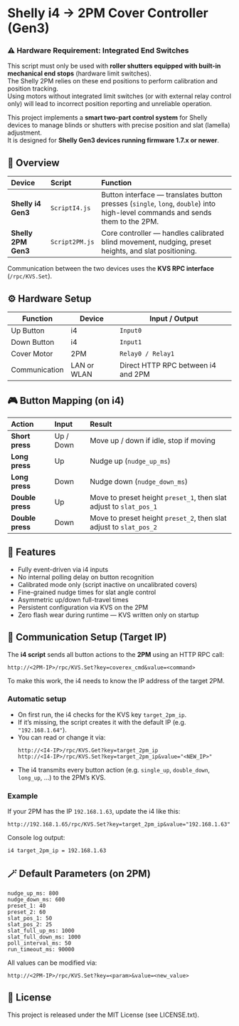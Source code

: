 # Shelly i4 → 2PM Cover Controller (Gen3)

### ⚠️ Hardware Requirement: Integrated End Switches

This script must only be used with **roller shutters equipped with built-in mechanical end stops** (hardware limit switches).  
The Shelly 2PM relies on these end positions to perform calibration and position tracking.  
Using motors without integrated limit switches (or with external relay control only) will lead to incorrect position reporting and unreliable operation.



This project implements a **smart two-part control system** for Shelly devices to manage blinds or shutters with precise position and slat (lamella) adjustment.  
It is designed for **Shelly Gen3 devices running firmware 1.7.x or newer**.

## 🧩 Overview

| Device | Script | Function |
|:--------|:--------|:----------|
| **Shelly i4 Gen3** | `ScriptI4.js` | Button interface — translates button presses (`single`, `long`, `double`) into high-level commands and sends them to the 2PM. |
| **Shelly 2PM Gen3** | `Script2PM.js` | Core controller — handles calibrated blind movement, nudging, preset heights, and slat positioning. |

Communication between the two devices uses the **KVS RPC interface** (`/rpc/KVS.Set`).

## ⚙️ Hardware Setup

| Function | Device | Input / Output |
|-----------|---------|----------------|
| Up Button | i4 | `Input0` |
| Down Button | i4 | `Input1` |
| Cover Motor | 2PM | `Relay0 / Relay1` |
| Communication | LAN or WLAN | Direct HTTP RPC between i4 and 2PM |

## 🎮 Button Mapping (on i4)

| Action | Input | Result |
|:--------|:-------|:--------|
| **Short press** | Up / Down | Move up / down if idle, stop if moving |
| **Long press** | Up | Nudge up (`nudge_up_ms`) |
| **Long press** | Down | Nudge down (`nudge_down_ms`) |
| **Double press** | Up | Move to preset height `preset_1`, then slat adjust to `slat_pos_1` |
| **Double press** | Down | Move to preset height `preset_2`, then slat adjust to `slat_pos_2` |

## 🧠 Features

- Fully event-driven via i4 inputs  
- No internal polling delay on button recognition  
- Calibrated mode only (script inactive on uncalibrated covers)  
- Fine-grained nudge times for slat angle control  
- Asymmetric up/down full-travel times  
- Persistent configuration via KVS on the 2PM  
- Zero flash wear during runtime — KVS written only on startup

## 🔗 Communication Setup (Target IP)

The **i4 script** sends all button actions to the **2PM** using an HTTP RPC call:  
```
http://<2PM-IP>/rpc/KVS.Set?key=coverex_cmd&value=<command>
```

To make this work, the i4 needs to know the IP address of the target 2PM.

### Automatic setup
- On first run, the i4 checks for the KVS key `target_2pm_ip`.
- If it’s missing, the script creates it with the default IP (e.g. `"192.168.1.64"`).  
- You can read or change it via:
  ```
  http://<I4-IP>/rpc/KVS.Get?key=target_2pm_ip
  http://<I4-IP>/rpc/KVS.Set?key=target_2pm_ip&value="<NEW_IP>"
  ```
- The i4 transmits every button action (e.g. `single_up`, `double_down`, `long_up`, …) to the 2PM’s KVS.

### Example
If your 2PM has the IP `192.168.1.63`, update the i4 like this:
```
http://192.168.1.65/rpc/KVS.Set?key=target_2pm_ip&value="192.168.1.63"
```

Console log output:
```
i4 target_2pm_ip = 192.168.1.63
```

## 🪄 Default Parameters (on 2PM)

```
nudge_up_ms: 800
nudge_down_ms: 600
preset_1: 40
preset_2: 60
slat_pos_1: 50
slat_pos_2: 25
slat_full_up_ms: 1000
slat_full_down_ms: 1000
poll_interval_ms: 50
run_timeout_ms: 90000
```

All values can be modified via:
```
http://<2PM-IP>/rpc/KVS.Set?key=<param>&value=<new_value>
```

## 📜 License

This project is released under the MIT License (see LICENSE.txt).

